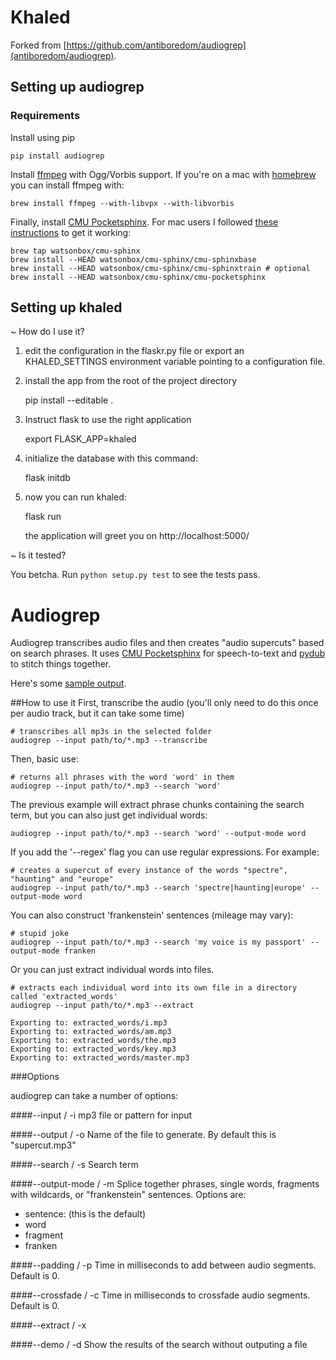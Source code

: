 Khaled
=========

Forked from [https://github.com/antiboredom/audiogrep](antiboredom/audiogrep).

## Setting up audiogrep
### Requirements
Install using pip

```
pip install audiogrep
```
Install [ffmpeg](http://ffmpeg.org/) with Ogg/Vorbis support. If you're on a mac with [homebrew](http://brew.sh/) you can install ffmpeg with:
```
brew install ffmpeg --with-libvpx --with-libvorbis
```
Finally, install [CMU Pocketsphinx](http://cmusphinx.sourceforge.net/). For mac
users I followed [these instructions](https://github.com/watsonbox/homebrew-cmu-sphinx) to get it working:
```
brew tap watsonbox/cmu-sphinx
brew install --HEAD watsonbox/cmu-sphinx/cmu-sphinxbase
brew install --HEAD watsonbox/cmu-sphinx/cmu-sphinxtrain # optional
brew install --HEAD watsonbox/cmu-sphinx/cmu-pocketsphinx
```

## Setting up khaled

~ How do I use it?

  1. edit the configuration in the flaskr.py file or
     export an KHALED_SETTINGS environment variable
     pointing to a configuration file.

  2. install the app from the root of the project directory

     pip install --editable .

  3. Instruct flask to use the right application

     export FLASK_APP=khaled

  4. initialize the database with this command:

     flask initdb

  5. now you can run khaled:

     flask run

     the application will greet you on
     http://localhost:5000/

~ Is it tested?

  You betcha.  Run `python setup.py test` to see
  the tests pass.


Audiogrep
=========

Audiogrep transcribes audio files and then creates "audio supercuts" based on search phrases. It uses [CMU Pocketsphinx](http://cmusphinx.sourceforge.net/) for speech-to-text and [pydub](http://pydub.com/) to stitch things together.

Here's some [sample output](http://lav.io/2015/02/audiogrep-automatic-audio-supercuts/).


##How to use it
First, transcribe the audio (you'll only need to do this once per audio track, but it can take some time)
```
# transcribes all mp3s in the selected folder
audiogrep --input path/to/*.mp3 --transcribe
```
Then, basic use:
```
# returns all phrases with the word 'word' in them
audiogrep --input path/to/*.mp3 --search 'word'
```
The previous example will extract phrase chunks containing the search term, but you can also just get individual words:
```
audiogrep --input path/to/*.mp3 --search 'word' --output-mode word
```
If you add the '--regex' flag you can use regular expressions. For example:
```
# creates a supercut of every instance of the words "spectre", "haunting" and "europe"
audiogrep --input path/to/*.mp3 --search 'spectre|haunting|europe' --output-mode word
```
You can also construct 'frankenstein' sentences (mileage may vary):
```
# stupid joke
audiogrep --input path/to/*.mp3 --search 'my voice is my passport' --output-mode franken
```
Or you can just extract individual words into files.
```
# extracts each individual word into its own file in a directory called 'extracted_words'
audiogrep --input path/to/*.mp3 --extract

Exporting to: extracted_words/i.mp3
Exporting to: extracted_words/am.mp3
Exporting to: extracted_words/the.mp3
Exporting to: extracted_words/key.mp3
Exporting to: extracted_words/master.mp3
```

###Options

audiogrep can take a number of options:

####--input / -i
mp3 file or pattern for input

####--output / -o
Name of the file to generate. By default this is "supercut.mp3"

####--search / -s
Search term

####--output-mode / -m
Splice together phrases, single words, fragments with wildcards, or "frankenstein" sentences.
Options are:
* sentence: (this is the default)
* word
* fragment
* franken

####--padding / -p
Time in milliseconds to add between audio segments. Default is 0.

####--crossfade / -c
Time in milliseconds to crossfade audio segments. Default is 0.

####--extract / -x

####--demo / -d
Show the results of the search without outputing a file
